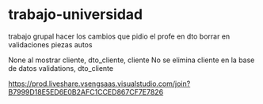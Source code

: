 # trabajo-universidad
trabajo grupal
hacer los cambios que pidio el profe en dto
borrar en validaciones piezas autos


None al mostrar cliente, dto_cliente, cliente
No se elimina cliente en la base de datos validations, dto_cliente




https://prod.liveshare.vsengsaas.visualstudio.com/join?B7999D18E5ED6E0B2AFC1CCED867CF7E7826